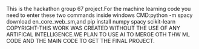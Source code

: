 This is the hackathon group 67 project.For the machine learning code you need to enter these two commands inside windows CMD:python -m spacy download en_core_web_sm,and pip install numpy spacy scikit-learn
COPYRIGHT-THIS WORK WAS CREATED WITHOUT THE USE OF ANY ARTIFICAL INTELLIGENCE.WE PLAN TO USE AI TO MERGE OTH THW ML CODE AND THE MAIN CODE TO GET THE FINAL PROJECT.
